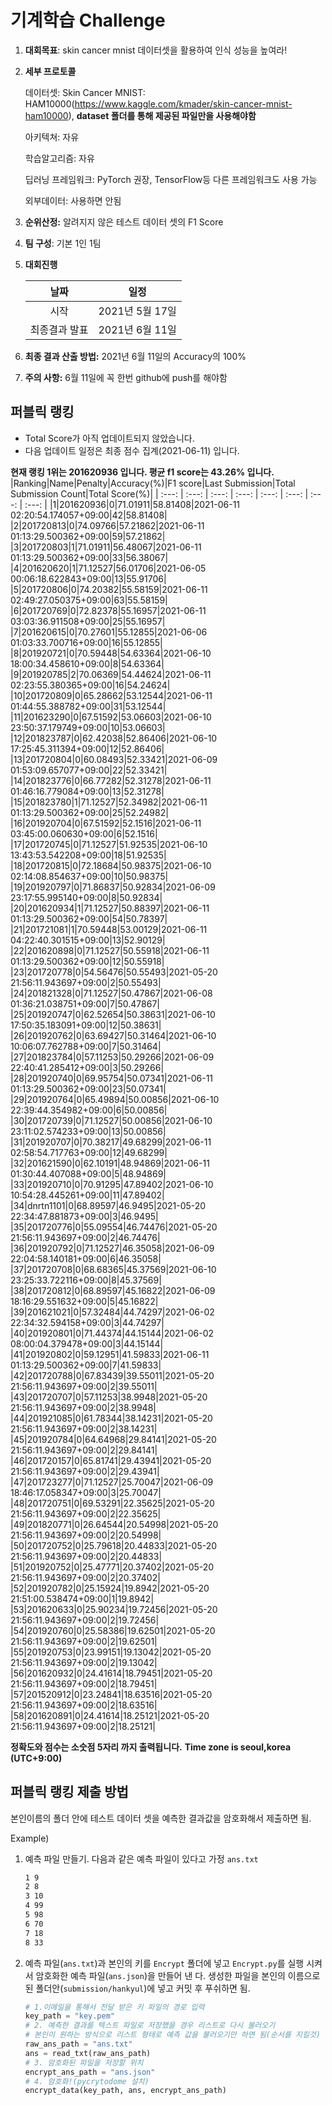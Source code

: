 # **기계학습 Challenge**
1. **대회목표**: skin cancer mnist 데이터셋을 활용하여 인식 성능을 높여라!

2. **세부 프로토콜**

   데이터셋: Skin Cancer MNIST: HAM10000(https://www.kaggle.com/kmader/skin-cancer-mnist-ham10000), 
           **dataset 폴더를 통해 제공된 파일만을 사용해야함**

   아키텍쳐: 자유

   학습알고리즘: 자유

   딥러닝 프레임워크: PyTorch 권장, TensorFlow등 다른 프레임워크도 사용 가능

   외부데이터: 사용하면 안됨

3. **순위산정:** 알려지지 않은 테스트 데이터 셋의 F1 Score

4. **팀 구성**: 기본 1인 1팀

5. **대회진행**

   |     날짜      |      일정       |
   | :-----------: | :-------------: |
   |     시작      | 2021년 5월 17일 |
   | 최종결과 발표 | 2021년 6월 11일  |

6. **최종 결과 산출 방법:** 2021년 6월 11일의 Accuracy의 100%

7. **주의 사항:** 6월 11일에 꼭 한번 github에 push를 해야함


## 퍼블릭 랭킹

  
- Total Score가 아직 업데이트되지 않았습니다. 
 - 다음 업데이트 일정은 최종 점수 집계(2021-06-11) 입니다.
  
**현재 랭킹 1위는 201620936 입니다. 평균 f1 score는 43.26% 입니다.**
|Ranking|Name|Penalty|Accuracy(%)|F1 score|Last Submission|Total Submission Count|Total Score(%)|
| :---: | :---: | :---: | :---: | :---: | :---: | :---: | :---: |
|1|201620936|0|71.01911|58.81408|2021-06-11 02:20:54.174057+09:00|42|58.81408|
|2|201720813|0|74.09766|57.21862|2021-06-11 01:13:29.500362+09:00|59|57.21862|
|3|201720803|1|71.01911|56.48067|2021-06-11 01:13:29.500362+09:00|33|56.38067|
|4|201620620|1|71.12527|56.01706|2021-06-05 00:06:18.622843+09:00|13|55.91706|
|5|201720806|0|74.20382|55.58159|2021-06-11 02:49:27.050375+09:00|63|55.58159|
|6|201720769|0|72.82378|55.16957|2021-06-11 03:03:36.911508+09:00|25|55.16957|
|7|201620615|0|70.27601|55.12855|2021-06-06 01:03:33.700716+09:00|16|55.12855|
|8|201920721|0|70.59448|54.63364|2021-06-10 18:00:34.458610+09:00|8|54.63364|
|9|201920785|2|70.06369|54.44624|2021-06-11 02:23:55.380365+09:00|16|54.24624|
|10|201720809|0|65.28662|53.12544|2021-06-11 01:44:55.388782+09:00|31|53.12544|
|11|201623290|0|67.51592|53.06603|2021-06-10 23:50:37.179749+09:00|10|53.06603|
|12|201823787|0|62.42038|52.86406|2021-06-10 17:25:45.311394+09:00|12|52.86406|
|13|201720804|0|60.08493|52.33421|2021-06-09 01:53:09.657077+09:00|22|52.33421|
|14|201823776|0|66.77282|52.31278|2021-06-11 01:46:16.779084+09:00|13|52.31278|
|15|201823780|1|71.12527|52.34982|2021-06-11 01:13:29.500362+09:00|25|52.24982|
|16|201920704|0|67.51592|52.1516|2021-06-11 03:45:00.060630+09:00|6|52.1516|
|17|201720745|0|71.12527|51.92535|2021-06-10 13:43:53.542208+09:00|18|51.92535|
|18|201720815|0|72.18684|50.98375|2021-06-10 02:14:08.854637+09:00|10|50.98375|
|19|201920797|0|71.86837|50.92834|2021-06-09 23:17:55.995140+09:00|8|50.92834|
|20|201620934|1|71.12527|50.88397|2021-06-11 01:13:29.500362+09:00|54|50.78397|
|21|201721081|1|70.59448|53.00129|2021-06-11 04:22:40.301515+09:00|13|52.90129|
|22|201620898|0|71.12527|50.55918|2021-06-11 01:13:29.500362+09:00|12|50.55918|
|23|201720778|0|54.56476|50.55493|2021-05-20 21:56:11.943697+09:00|2|50.55493|
|24|201821328|0|71.12527|50.47867|2021-06-08 01:36:21.038751+09:00|7|50.47867|
|25|201920747|0|62.52654|50.38631|2021-06-10 17:50:35.183091+09:00|12|50.38631|
|26|201920762|0|63.69427|50.31464|2021-06-10 10:06:07.762788+09:00|7|50.31464|
|27|201823784|0|57.11253|50.29266|2021-06-09 22:40:41.285412+09:00|3|50.29266|
|28|201920740|0|69.95754|50.07341|2021-06-11 01:13:29.500362+09:00|23|50.07341|
|29|201920764|0|65.49894|50.00856|2021-06-10 22:39:44.354982+09:00|6|50.00856|
|30|201720739|0|71.12527|50.00856|2021-06-10 23:11:02.574233+09:00|13|50.00856|
|31|201920707|0|70.38217|49.68299|2021-06-11 02:58:54.717763+09:00|12|49.68299|
|32|201621590|0|62.10191|48.94869|2021-06-11 01:30:44.407088+09:00|5|48.94869|
|33|201920710|0|70.91295|47.89402|2021-06-10 10:54:28.445261+09:00|11|47.89402|
|34|dnrtn1101|0|68.89597|46.9495|2021-05-20 22:34:47.881873+09:00|3|46.9495|
|35|201720776|0|55.09554|46.74476|2021-05-20 21:56:11.943697+09:00|2|46.74476|
|36|201920792|0|71.12527|46.35058|2021-06-09 22:04:58.140181+09:00|6|46.35058|
|37|201720708|0|68.68365|45.37569|2021-06-10 23:25:33.722116+09:00|8|45.37569|
|38|201720812|0|68.89597|45.16822|2021-06-09 18:16:29.551632+09:00|5|45.16822|
|39|201621021|0|57.32484|44.74297|2021-06-02 22:34:32.594158+09:00|3|44.74297|
|40|201920801|0|71.44374|44.15144|2021-06-02 08:00:04.379478+09:00|3|44.15144|
|41|201920802|0|59.12951|41.59833|2021-06-11 01:13:29.500362+09:00|7|41.59833|
|42|201720788|0|67.83439|39.55011|2021-05-20 21:56:11.943697+09:00|2|39.55011|
|43|201720707|0|57.11253|38.9948|2021-05-20 21:56:11.943697+09:00|2|38.9948|
|44|201921085|0|61.78344|38.14231|2021-05-20 21:56:11.943697+09:00|2|38.14231|
|45|201920784|0|64.64968|29.84141|2021-05-20 21:56:11.943697+09:00|2|29.84141|
|46|201720157|0|65.81741|29.43941|2021-05-20 21:56:11.943697+09:00|2|29.43941|
|47|201723277|0|71.12527|25.70047|2021-06-09 18:46:17.058347+09:00|3|25.70047|
|48|201720751|0|69.53291|22.35625|2021-05-20 21:56:11.943697+09:00|2|22.35625|
|49|201820771|0|26.64544|20.54998|2021-05-20 21:56:11.943697+09:00|2|20.54998|
|50|201720752|0|25.79618|20.44833|2021-05-20 21:56:11.943697+09:00|2|20.44833|
|51|201920752|0|25.47771|20.37402|2021-05-20 21:56:11.943697+09:00|2|20.37402|
|52|201920782|0|25.15924|19.8942|2021-05-20 21:51:00.538474+09:00|1|19.8942|
|53|201620633|0|25.90234|19.72456|2021-05-20 21:56:11.943697+09:00|2|19.72456|
|54|201920760|0|25.58386|19.62501|2021-05-20 21:56:11.943697+09:00|2|19.62501|
|55|201920753|0|23.99151|19.13042|2021-05-20 21:56:11.943697+09:00|2|19.13042|
|56|201620932|0|24.41614|18.79451|2021-05-20 21:56:11.943697+09:00|2|18.79451|
|57|201520912|0|23.24841|18.63516|2021-05-20 21:56:11.943697+09:00|2|18.63516|
|58|201620891|0|24.41614|18.25121|2021-05-20 21:56:11.943697+09:00|2|18.25121|


**정확도와 점수는 소숫점 5자리 까지 출력됩니다.**
**Time zone is seoul,korea (UTC+9:00)**
## 퍼블릭 랭킹 제출 방법

본인이름의 폴더 안에 테스트 데이터 셋을 예측한 결과값을 암호화해서 제출하면 됨.

Example) 

1. 예측 파일 만들기. 다음과 같은 예측 파일이 있다고 가정 `ans.txt`

   ```tex
   1 9
   2 8
   3 10
   4 99
   5 98
   6 70
   7 18
   8 33
   ```

2. 예측 파일(`ans.txt`)과 본인의 키를 `Encrypt` 폴더에 넣고 `Encrypt.py`를 실행 시켜서 암호화한 예측 파일(`ans.json`)을 만들어 낸 다. 생성한 파일을 본인의 이름으로 된 폴더안(`submission/hankyul`)에 넣고 커밋 후 푸쉬하면 됨.

   ```python
   # 1.이메일을 통해서 전달 받은 키 파일의 경로 입력
   key_path = "key.pem"
   # 2. 예측한 결과를 텍스트 파일로 저장했을 경우 리스트로 다시 불러오기
   # 본인이 원하는 방식으로 리스트 형태로 예측 값을 불러오기만 하면 됨(순서를 지킬것)
   raw_ans_path = "ans.txt"
   ans = read_txt(raw_ans_path)
   # 3. 암호화된 파일을 저장할 위치
   encrypt_ans_path = "ans.json"
   # 4. 암호화!(pycrytodome 설치)
   encrypt_data(key_path, ans, encrypt_ans_path)
   ```




